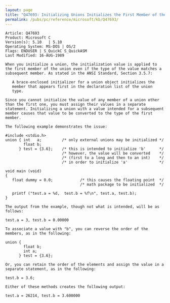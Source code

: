 ```yaml
---
layout: page
title: "Q47693: Initializing Unions Initializes the First Member of the Union"
permalink: /pubs/pc/reference/microsoft/kb/Q47693/
---
```


	Article: Q47693
	Product: Microsoft C
	Version(s): 5.10   | 5.10
	Operating System: MS-DOS | OS/2
	Flags: ENDUSER | S_QuickC S_QuickASM
	Last Modified: 16-AUG-1989
	
	When you initialize a union, the initialization value is applied to
	the first member of the union even if the type of the value matches a
	subsequent member. As stated in the ANSI Standard, Section 3.5.7:
	
	   A brace-enclosed initializer for a union object initializes the
	   member that appears first in the declaration list of the union
	   type.
	
	Since you cannot initialize the value of any member of a union other
	than the first one, you must assign their values in a separate
	statement. Initializing a union with a value intended for a subsequent
	member causes that value to be converted to the type of the first
	member.
	
	The following example demonstrates the issue:
	
	#include <stdio.h>
	union { int   a;         /* only external unions may be initialized */
	        float b;
	      } test = {3.6};    /* this is intended to initialize 'b'      */
	                         /* however, the value will be converted    */
	                         /* (first to a long and then to an int)    */
	                         /* in order to initialize 'a'              */
	
	void main (void)
	{
	   float dummy = 0.0;            /* this causes the floating point  */
	                                 /* math package to be initialized  */
	
	   printf ("test.a = %d,  test.b = %f\n", test.a, test.b);
	}
	
	The output from the example, though not what is intended, will be as
	follows:
	
	test.a = 3, test.b = 0.00000
	
	To associate a value with "b", you can reverse the order of the
	members, as in the following:
	
	union {
	        float b;
	        int a;
	      } test = {3.6};
	
	Or, you can retain the order of the elements and assign the value in a
	separate statement, as in the following:
	
	test.b = 3.6;
	
	Either of these methods creates the following output:
	
	test.a = 26214, test.b = 3.600000
